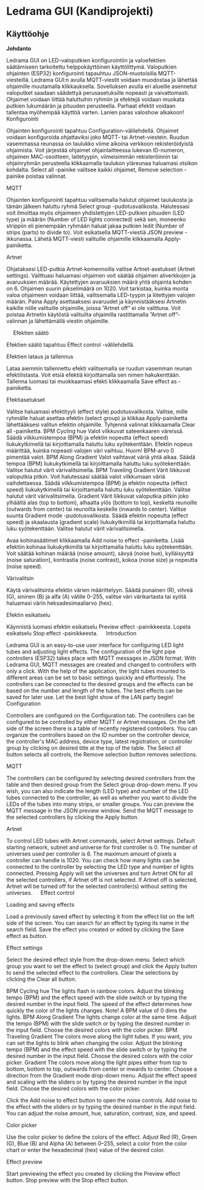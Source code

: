 <h1>Ledrama GUI (Kandiprojekti)</h1>
<h2>Käyttöohje</h2>
 
<b>Johdanto</b>

Ledrama GUI on LED-valoputkien konfigurointiin ja valoefektien säätämiseen tarkoitettu helppokäyttöinen käyttölittymä. Valoputkien ohjainten (ESP32) konfigurointi tapauhtuu JSON-muotoisilla MQTT-viesteillä. Ledrama GUI:n avulla MQTT-viestit voidaan muodostaa ja lähettää ohjaimille muutamalla klikkauksella.
Sovelluksen avulla eri alueille asennetut valoputket saadaan säädettyä perusasetuksille nopeasti ja vaivattomasti. Ohjaimet voidaan liittää haluttuihin ryhmiin ja efektejä voidaan muokata putkien lukumäärän ja pituuden perusteella. Parhaat efektit voidaan tallentaa myöhempää käyttöä varten.
Lanien paras valoshow alkakoon!
 
Konfigurointi

Ohjainten konfigurointi tapahtuu Configuration-välilehdellä. Ohjaimet voidaan konfiguroida ohjattaviksi joko MQTT- tai Artnet-viestein. 
Ruudun vasemmassa reunassa on taulukko viime aikoina verkkoon rekisteröidyistä ohjaimista. Voit järjestää ohjaimet ohjainlaitteessa lukevan ID-numeron, ohjaimen MAC-osoitteen, laitetyypin, viimeisimmän rekisteröinnin tai ohjainryhmän perusteella klikkaamalla taulukon yläreunaa haluamasi otsikon kohdalta. Select all -painike valitsee kaikki ohjaimet, Remove selection -painike poistaa valinnat. 

MQTT

Ohjainten konfigurointi tapahtuu valitsemalla halutut ohjaimet taulukosta ja tämän jälkeen haluttu ryhmä Select group -pudotusvalikosta.
Halutessasi voit ilmoittaa myös ohjaimeen yhdistettyjen LED-putkien pituuden (LED type) ja määrän (Number of LED lights connected) sekä sen, moneenko strippiin eli pienempään ryhmään haluat jakaa putkien ledit (Number of strips (parts) to divide to).
Voit esikatsella MQTT-viestiä JSON preview -ikkunassa. Lähetä MQTT-viesti valituille ohjaimille klikkaamalla Apply-painiketta. 

Artnet

Ohjataksesi LED-putkia Artnet-komennoilla valitse Artnet-asetukset (Artnet settings). Valittuasi haluamasi ohjaimen voit säätää ohjaimen aliverkkojen ja avaruuksien määrää. Käytettyjen avaruuksien määrä yhtä ohjainta kohden on 6. Ohjaimen suurin pikselimäärä on 1020. Voit tarkistaa, kuinka monta valoa ohjaimeen voidaan liittää, valitsemalla LED-tyypin ja liitettyjen valojen määrän.
Paina Apply asettaaksesi avaruudet ja käynnistääksesi Artnetin kaikille niille valituille ohjaimille, joissa ”Artnet off” ei ole valittuna.
Voit poistaa Artnetin käytöstä valituilta ohjaimilla rastittamalla ”Artnet off”-valinnan ja lähettämällä viestin ohjaimille.


 
Efektien säätö

Efektien säätö tapahtuu Effect control -välilehdellä.

Efektien lataus ja tallennus

Lataa aiemmin tallennettu efekti valitsemalla se ruudun vasemman reunan efektilistasta. Voit etsiä efektiä kirjoittamalla sen nimen hakukenttään.
Tallenna luomasi tai muokkaamasi efekti klikkaamalla Save effect as -painiketta.

Efektiasetukset

Valitse haluamasi efektityyli (effect style) pudotusvalikosta. Valitse, mille ryhmälle haluat asettaa efektin (select group) ja klikkaa Apply-painiketta lähettääksesi valitun efektin ohjaimille. Tyhjennä valinnat klikkaamalla Clear all -painiketta.
BPM Cycling hue
Valot vilkkuvat sateenkaaren väreissä. Säädä vilkkumistempoa (BPM) ja efektin nopeutta (effect speed) liukukytkimellä tai kirjoittamalla haluttu luku syötekenttään. Efektin nopeus määrittää, kuinka nopeasti valojen väri vaihtuu. Huom! BPM-arvo 0 pimentää valot.
BPM Along Gradient
Valot vaihtavat väriä yhtä aikaa. Säädä tempoa (BPM) liukukytkimellä tai kirjoittamalla haluttu luku syötekenttään. Valitse halutut värit värivalitsimella.
BPM Traveling Gradient
Värit liikkuvat valoputkia pitkin. Voit halutessasi säätää valot vilkkumaan väriä vaihdettaessa. Säädä vilkkumistempoa (BPM) ja efektin nopeutta (effect speed) liukukytkimellä tai kirjoittamalla haluttu luku syötekenttään. Valitse halutut värit värivalitsimella.
Gradient
Värit liikkuvat valoputkia pitkin joko ylhäältä alas (top to bottom), alhaalta ylös (bottom to top), keskeltä reunoille (outwards from center) tai reunoilta keskelle (inwards to center). Valitse suunta Gradient mode -pudotusvalikosta. Säädä efektin nopeutta (effect speed) ja skaalausta (gradient scale) liukukytkimillä tai kirjoittamalla haluttu luku syötekenttään. Valitse halutut värit värivalitsimella.

Avaa kohinasäätimet klikkaamalla Add noise to effect -painiketta. Lisää efektiin kohinaa liukukytkimillä tai kirjoittamalla haluttu luku syötekenttään. Voit säätää kohinan määrää (noise amount), sävyä (noise hue), kylläisyyttä (noise saturation), kontrastia (noise contrast), kokoa (noise size) ja nopeutta (noise speed).

Värivalitsin

Käytä värivalitsinta efektin värien määrittelyyn. Säädä punainen (R), vihreä (G), sininen (B) ja alfa (A) välille 0–255, valitse väri värikartasta tai syötä haluamasi värin heksadesimaaliarvo (hex).

Efektin esikatselu

Käynnistä luomasi efektin esikatselu Preview effect -painikkeesta. Lopeta esikatselu Stop effect -painikkeesta.
 
Introduction

Ledrama GUI is an easy-to-use user interface for configuring LED light tubes and adjusting light effects. The configuration of the light pipe controllers (ESP32) takes place with MQTT messages in JSON format. With Ledrama GUI, MQTT messages are created and changed to controllers with only a click.
With the help of the application, the light tubes mounted to different areas can be set to basic settings quickly and effortlessly. The controllers can be connected to the desired groups and the effects can be based on the number and length of the tubes. The best effects can be saved for later use.
Let the best light show of the LAN party begin! 
Configuration

Controllers are configured on the Configuration tab. The controllers can be configured to be controlled by either MQTT or Artnet messages.
On the left side of the screen there is a table of recently registered controllers. You can organize the controllers based on the ID number on the controller device, the controller's MAC address, device type, latest registration, or controller group by clicking on desired title at the top of the table. The Select all button selects all controls, the Remove selection button removes selections.

MQTT

The controllers can be configured by selecting desired controllers from the table and then desired group from the Select group drop-down menu.
If you wish, you can also indicate the length (LED type) and number of the LED tubes connected to the controller, as well as whether you want to divide the LEDs of the tubes into many strips, or smaller groups.
You can preview the MQTT message in the JSON preview window. Send the MQTT message to the selected controllers by clicking the Apply button.

Artnet

To control LED tubes with Artnet commands, select Artnet settings. Default starting network, subnet and universe for first controller is 0. The number of universes used per controller is 6. The maximum amount of pixels a controller can handle is 1020. You can check how many lights can be connected to the controller by selecting the LED type and number of lights connected.
Pressing Apply will set the universes and turn Artnet ON for all the selected controllers, if Artnet off is not selected. If Artnet off is selected, Artnet will be turned off for the selected controller(s) without setting the universes.
 
Effect control

Loading and saving effects

Load a previously saved effect by selecting it from the effect list on the left side of the screen. You can search for an effect by typing its name in the search field.
Save the effect you created or edited by clicking the Save effect as button.

Effect settings

Select the desired effect style from the drop-down menu. Select which group you want to set the effect to (select group) and click the Apply button to send the selected effect to the controllers. Clear the selections by clicking the Clear all button. 

BPM Cycling hue
The lights flash in rainbow colors. Adjust the blinking tempo (BPM) and the effect speed with the slide switch or by typing the desired number in the input field. The speed of the effect determines how quickly the color of the lights changes. Note! A BPM value of 0 dims the lights.
BPM Along Gradient
The lights change color at the same time. Adjust the tempo (BPM) with the slide switch or by typing the desired number in the input field. Choose the desired colors with the color picker.
BPM Traveling Gradient
The colors move along the light tubes. If you want, you can set the lights to blink when changing the color. Adjust the blinking tempo (BPM) and the effect speed with the slide switch or by typing the desired number in the input field. Choose the desired colors with the color picker.
Gradient
The colors move along the light pipes either from top to bottom, bottom to top, outwards from center or inwards to center. Choose a direction from the Gradient mode drop-down menu. Adjust the effect speed and scaling with the sliders or by typing the desired number in the input field. Choose the desired colors with the color picker.

Click the Add noise to effect button to open the noise controls. Add noise to the effect with the sliders or by typing the desired number in the input field. You can adjust the noise amount, hue, saturation, contrast, size, and speed.

Color picker

Use the color picker to define the colors of the effect. Adjust Red (R), Green (G), Blue (B) and Alpha (A) between 0–255, select a color from the color chart or enter the hexadecimal (hex) value of the desired color.

Effect preview

Start previewing the effect you created by clicking the Preview effect button. Stop preview with the Stop effect button.
